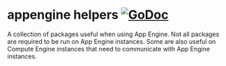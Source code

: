 # appengine helpers [![GoDoc](https://godoc.org/github.com/drichardson/appengine?status.svg)](https://godoc.org/github.com/drichardson/appengine)

A collection of packages useful when using App Engine. Not all packages are required
to be run on App Engine instances. Some are also useful on Compute Engine instances
that need to communicate with App Engine instances.

